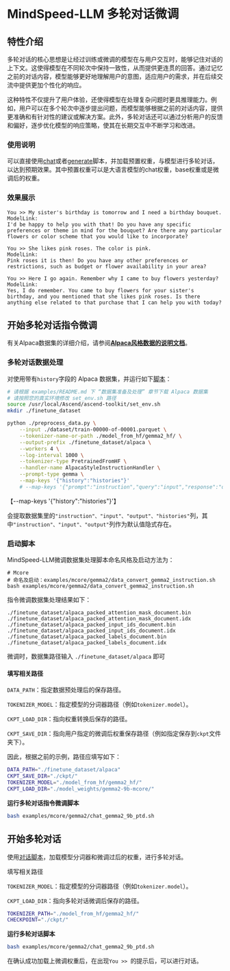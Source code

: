 # MindSpeed-LLM 多轮对话微调

## 特性介绍

多轮对话的核心思想是让经过训练或微调的模型在与用户交互时，能够记住对话的上下文。这使得模型在不同轮次中保持一致性，从而提供更连贯的回答。通过记忆之前的对话内容，模型能够更好地理解用户的意图，适应用户的需求，并在后续交流中提供更加个性化的响应。

这种特性不仅提升了用户体验，还使得模型在处理复杂问题时更具推理能力。例如，用户可以在多个轮次中逐步提出问题，而模型能够根据之前的对话内容，提供更准确和有针对性的建议或解决方案。此外，多轮对话还可以通过分析用户的反馈和偏好，逐步优化模型的响应策略，使其在长期交互中不断学习和改进。

### 使用说明

可以直接使用[chat](../../examples/mcore/gemma2/chat_gemma2_9b_ptd.sh)或者[generate](../../examples/mcore/gemma2/generate_gemma2_9b_ptd.sh)脚本，并加载预置权重，与模型进行多轮对话，以达到预期效果。其中预置权重可以是大语言模型的chat权重，base权重或是微调后的权重。

### 效果展示

```text
You >> My sister's birthday is tomorrow and I need a birthday bouquet.
ModelLink:
I'd be happy to help you with that! Do you have any specific preferences or theme in mind for the bouquet? Are there any particular flowers or color scheme that you would like to incorporate?

You >> She likes pink roses. The color is pink.
ModelLink:
Pink roses it is then! Do you have any other preferences or restrictions, such as budget or flower availability in your area?

You >> Here I go again. Remember why I came to buy flowers yesterday?
ModelLink:
Yes, I do remember. You came to buy flowers for your sister's birthday, and you mentioned that she likes pink roses. Is there anything else related to that purchase that I can help you with today?
```
## 开始多轮对话指令微调

有关Alpaca数据集的详细介绍，请参阅[**Alpaca风格数据的说明文档**](alpaca_dataset.md)。

### 多轮对话数据处理

对使用带有`history`字段的 Alpaca 数据集，并运行如下[脚本](../../examples/mcore/gemma2/data_convert_gemma2_instruction.sh)：

```bash
# 请根据 examples/README.md 下 “数据集准备及处理” 章节下载 Alpaca 数据集
# 请按照您的真实环境修改 set_env.sh 路径
source /usr/local/Ascend/ascend-toolkit/set_env.sh
mkdir ./finetune_dataset

python ./preprocess_data.py \
    --input ./dataset/train-00000-of-00001.parquet \
    --tokenizer-name-or-path ./model_from_hf/gemma2_hf/ \
    --output-prefix ./finetune_dataset/alpaca \
    --workers 4 \
    --log-interval 1000 \
    --tokenizer-type PretrainedFromHF \
    --handler-name AlpacaStyleInstructionHandler \
    --prompt-type gemma \
    --map-keys '{"history":"histories"}'
    # --map-keys '{"prompt":"instruction","query":"input","response":"output"}' # 默认值，可不传
```

【--map-keys '{"history":"histories"}'】

会提取数据集里的`"instruction"、"input"、"output"、"histories"`列，其中`"instruction"、"input"、"output"`列作为默认值隐式存在。 

### 启动脚本

MindSpeed-LLM微调数据集处理脚本命名风格及启动方法为：

```shell
# Mcore
# 命名及启动：examples/mcore/gemma2/data_convert_gemma2_instruction.sh
bash examples/mcore/gemma2/data_convert_gemma2_instruction.sh
```

指令微调数据集处理结果如下：

```shell
./finetune_dataset/alpaca_packed_attention_mask_document.bin
./finetune_dataset/alpaca_packed_attention_mask_document.idx
./finetune_dataset/alpaca_packed_input_ids_document.bin
./finetune_dataset/alpaca_packed_input_ids_document.idx
./finetune_dataset/alpaca_packed_labels_document.bin
./finetune_dataset/alpaca_packed_labels_document.idx
```

微调时，数据集路径输入 `./finetune_dataset/alpaca` 即可

#### 填写相关路径

`DATA_PATH`：指定数据预处理后的保存路径。

`TOKENIZER_MODEL`：指定模型的分词器路径（例如`tokenizer.model`）。

`CKPT_LOAD_DIR`：指向权重转换后保存的路径。

`CKPT_SAVE_DIR`：指向用户指定的微调后权重保存路径（例如指定保存到`ckpt`文件夹下）。

因此，根据之前的示例，路径应填写如下：

```bash
DATA_PATH="./finetune_dataset/alpaca"
CKPT_SAVE_DIR="./ckpt/"
TOKENIZER_MODEL="./model_from_hf/gemma2_hf/"
CKPT_LOAD_DIR="./model_weights/gemma2-9b-mcore/"
```

**运行多轮对话指令微调脚本** 

```bash
bash examples/mcore/gemma2/chat_gemma2_9b_ptd.sh
```

## 开始多轮对话

使用[对话脚本](../../examples/mcore/gemma2/chat_gemma2_9b_ptd.sh)，加载模型分词器和微调过后的权重，进行多轮对话。

填写相关路径

`TOKENIZER_MODEL`：指定模型的分词器路径（例如`tokenizer.model`）。

`CKPT_LOAD_DIR`：指向多轮对话微调后保存的路径。

```bash
TOKENIZER_PATH="./model_from_hf/gemma2_hf/"
CHECKPOINT="./ckpt/"
```

**运行多轮对话脚本** 

```bash
bash examples/mcore/gemma2/chat_gemma2_9b_ptd.sh
```

在确认成功加载上微调权重后，在出现`You >> `的提示后，可以进行对话。